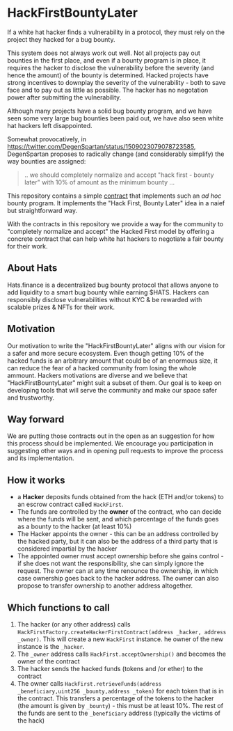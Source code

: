 # HackFirstBountyLater

If a white hat hacker finds a vulnerability in a protocol, they must rely on the project they hacked for a bug bounty.

This system does not always work out well. Not all projects pay out bounties in the first place, and even if a bounty program is in place, it requires the hacker to disclose the vulnerability before the severity (and hence the amount) of the bounty is determined. Hacked projects have strong incentives to downplay the severity of the vulnerability - both to save face and to pay out as little as possible. The hacker has no negotation power after submitting the vulnerability.

Although many projects have a solid bug bounty program, and we have seen some very large bug bounties been paid out, we have also seen white hat hackers left disappointed.

Somewhat provocatively, in https://twitter.com/DegenSpartan/status/1509023079078723585, DegenSpartan proposes to radically change (and considerably simplify) the way bounties are assigned:

> .. we should completely normalize and accept "hack first - bounty later" with 10% of amount as the minimum bounty ...

This repository contains a simple [contract](./contracts/HackFirst.sol) that implements such an _ad hoc_ bounty program. It implements the "Hack First, Bounty Later" idea in a naief but straightforward way.

With the contracts in this repository we provide a way for the community to "completely normalize and accept" the Hacked First model by offering a concrete contract that can help white hat hackers to negotiate a fair bounty for their work.

## About Hats

Hats.finance is a decentralized bug bounty protocol that allows anyone to add liquidity to a smart bug bounty while earning $HATS. Hackers can responsibly disclose vulnerabilities without KYC & be rewarded with scalable prizes & NFTs for their work.

## Motivation

Our motivation to write the "HackFirstBountyLater" aligns with our vision for a safer and more secure ecosystem. Even though getting 10% of the hacked funds is an arbitrary amount that could be of an enormous size, it can reduce the fear of a hacked community from losing the whole ammount. Hackers motivations are diverse and we believe that "HackFirstBountyLater" might suit a subset of them. Our goal is to keep on developing tools that will serve the community and make our space safer and trustworthy.

## Way forward

We are putting those contracts out in the open as an suggestion for how this process should be implemented. We encourage you participation in suggesting other ways and in opening pull requests to improve the process and its implementation.

## How it works

- a **Hacker** deposits funds obtained from the hack (ETH and/or tokens) to an escrow contract called `HackFirst`.
- The funds are controlled by the **owner** of the contract, who can decide where the funds will be sent, and which percentage of the funds goes as a bounty to the hacker (at least 10%)
- The Hacker appoints the owner - this can be an address controlled by the hacked party, but it can also be the address of a third party that is considered impartial by the hacker
- The appointed owner must accept ownership before she gains control - if she does not want the responsibility, she can simply ignore the request. The owner can at any time renounce the ownership, in which case ownership goes back to the hacker address. The owner can also propose to transfer ownership to another address altogether.

## Which functions to call

1. The hacker (or any other address) calls `HackFirstFactory.createHackerFirstContract(address _hacker, address _owner)`. This will create a new `HackFirst` instance.
   he owner of the new instance is the `_hacker`.
2. The `_owner` address calls `HackFirst.acceptOwnership()` and becomes the owner of the contract
3. The hacker sends the hacked funds (tokens and /or ether) to the contract
4. The owner calls `HackFirst.retrieveFunds(address _beneficiary,uint256 _bounty,address _token)` for each token that is in the contract. This transfers a percentage of the tokens to the hacker (the amount is given by `_bounty`) - this must be at least 10%. The rest of the funds are sent to the `_beneficiary` address (typically the victims of the hack)
